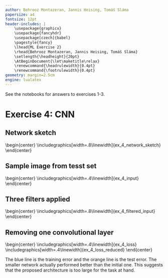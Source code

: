 ```yaml
---
author: Behrooz Montazeran, Jannis Heising, Tomáš Sláma
papersize: a4
fontsize: 12pt
header-includes: |
	\usepackage{graphicx}
	\usepackage{fancyhdr}
	\usepackage[czech]{babel}
	\pagestyle{fancy}
	\lhead{ML Exercise 2}
	\rhead{Behrooz Montazeran, Jannis Heising, Tomáš Sláma}
	\setlength{\headheight}{20pt}
	\AtBeginDocument{\let\maketitle\relax}
	\renewcommand{\headrulewidth}{0.4pt}
	\renewcommand{\footrulewidth}{0.4pt}
geometry: margin=2.5cm
engine: lualatex
---
```


See the notebooks for answers to exercises 1-3.

# Exercise 4: CNN

## Network sketch

\begin{center}
\includegraphics[width=.8\linewidth]{ex_4_network_sketch}
\end{center}

## Sample image from tesst set

\begin{center}
\includegraphics[width=.4\linewidth]{ex_4_input}
\end{center}

## Three filters applied

\begin{center}
\includegraphics[width=.8\linewidth]{ex_4_filtered_input}
\end{center}

## Removing one convolutional layer

\begin{center}
\includegraphics[width=.4\linewidth]{ex_4_loss}
\includegraphics[width=.4\linewidth]{ex_4_loss_reduced}
\end{center}

The blue line is the training error and the orange line is the test error. The smaller network actually performed better than the initial one. This suggests that the proposed architecture is too large for the task at hand.
